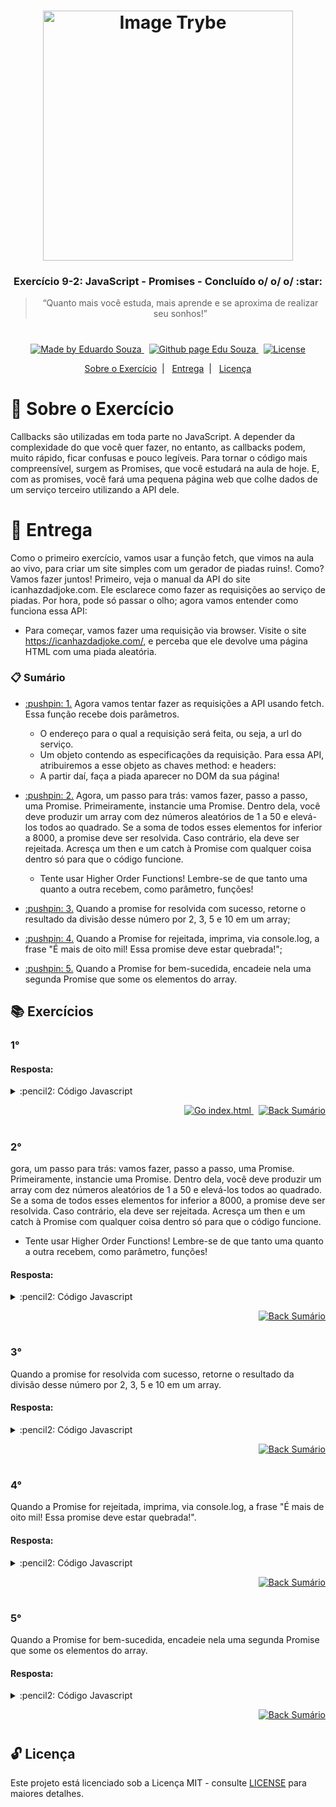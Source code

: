 <h1 align="center">
    <img alt="Image Trybe" src="https://i.ibb.co/d4W2x4g/trybe.png" width="400px" />
</h1>

<h3 align="center">
  Exercício 9-2: JavaScript - Promises - Concluído o/ o/ o/ :star:
</h3>

<blockquote align="center">“Quanto mais você estuda, mais aprende e se aproxima de realizar seu sonhos!”</blockquote>

<h1></h1>

<p align="center">

  <a href="https://www.linkedin.com/in/eduardosouzaprogrammer/">
    <img alt="Made by Eduardo Souza" src="https://img.shields.io/badge/made%20by-Edu%20Souza-%23F8952D">
  </a>&nbsp;

 <a href="https://edusouza-programmer.github.io/">
<img alt="Github page Edu Souza " src="https://img.shields.io/badge/Github%20page-Edu_Souza-orange">
</a>&nbsp;

  <a href="LICENSE" >
    <img alt="License" src="https://img.shields.io/badge/license-MIT-%23F8952D">
  </a>

</p>

<p align="center">
  <a href="#rocket-Sobre-o-Exercício">Sobre o Exercício</a>&nbsp;&nbsp;|&nbsp;&nbsp;
  <a href="#postbox-Entrega">Entrega</a>&nbsp;&nbsp;|&nbsp;&nbsp;
  <a href="#unlock-Licença">Licença</a>
</p>

# :rocket: Sobre o Exercício

Callbacks são utilizadas em toda parte no JavaScript. A depender da complexidade do que você quer fazer, no entanto, as callbacks podem, muito rápido, ficar confusas e pouco legíveis. Para tornar o código mais compreensível, surgem as Promises, que você estudará na aula de hoje. E, com as promises, você fará uma pequena página web que colhe dados de um serviço terceiro utilizando a API dele.

# :postbox: Entrega

Como o primeiro exercício, vamos usar a função fetch, que vimos na aula ao vivo, para criar um site simples com um gerador de piadas ruins!. Como? Vamos fazer juntos!
Primeiro, veja o manual da API do site icanhazdadjoke.com. Ele esclarece como fazer as requisições ao serviço de piadas. Por hora, pode só passar o olho; agora vamos entender como funciona essa API:

- Para começar, vamos fazer uma requisição via browser. Visite o site https://icanhazdadjoke.com/, e perceba que ele devolve uma página HTML com uma piada aleatória.

### :clipboard: Sumário

- <p><a href="#1"> :pushpin: 1.</a> Agora vamos tentar fazer as requisições a API usando fetch. Essa função recebe dois parâmetros.
  
  -  O endereço para o qual a requisição será feita, ou seja, a url do serviço.
  -   Um objeto contendo as especificações da requisição. Para essa API, atribuiremos a esse objeto as chaves method: e headers:
  -   A partir daí, faça a piada aparecer no DOM da sua página!</p>

- <p><a href="#2"> :pushpin: 2.</a> Agora, um passo para trás: vamos fazer, passo a passo, uma Promise. Primeiramente, instancie uma Promise. Dentro dela, você deve produzir um array com dez números aleatórios de 1 a 50 e elevá-los todos ao quadrado. Se a soma de todos esses elementos for inferior a 8000, a promise deve ser resolvida. Caso contrário, ela deve ser rejeitada. Acresça um then e um catch à Promise com qualquer coisa dentro só para que o código funcione.
  
  -  Tente usar Higher Order Functions! Lembre-se de que tanto uma quanto a outra recebem, como parâmetro, funções!</p>

- <p><a href="#3"> :pushpin: 3.</a> Quando a promise for resolvida com sucesso, retorne o resultado da divisão desse número por 2, 3, 5 e 10 em um array;</p>

- <p><a href="#4"> :pushpin: 4.</a> Quando a Promise for rejeitada, imprima, via console.log, a frase "É mais de oito mil! Essa promise deve estar quebrada!";</p>

- <p><a href="#5"> :pushpin: 5.</a> Quando a Promise for bem-sucedida, encadeie nela uma segunda Promise que some os elementos do array.</p>


## :books: Exercícios

### 1°

#### Resposta:

<details>
 <summary> :pencil2: Código Javascript</summary>

```js
const API_URL = 'https://icanhazdadjoke.com/';
const myObject = {
  method: 'GET',
  headers: { Accept: 'application/json' },
};

const fetchJoke = (url, config) => {
  return fetch(url, config)
    .then((resp) => resp.json())
    .then((data) => data.joke);
};

const jokeContainer = document.querySelector('#jokeContainer');

window.onload = async () => {
  jokeContainer.innerHTML = await fetchJoke(API_URL, myObject);
};
```

</details>

<p align="right">
   <a href="https://edusouza-programmer.github.io/Trybe_Exercicio_9-2_Edu_Souza/exercise1.html">
    <img alt="Go index.html" src="https://img.shields.io/badge/Go-index.html-orange">
    </a>&nbsp;
    <a href="#clipboard-Sumário">
    <img alt="Back Sumário" src="https://img.shields.io/badge/Back-Sum%C3%A1rio-orange">
  </a>
</p>

#

### 2°

gora, um passo para trás: vamos fazer, passo a passo, uma Promise. Primeiramente, instancie uma Promise. Dentro dela, você deve produzir um array com dez números aleatórios de 1 a 50 e elevá-los todos ao quadrado. Se a soma de todos esses elementos for inferior a 8000, a promise deve ser resolvida. Caso contrário, ela deve ser rejeitada. Acresça um then e um catch à Promise com qualquer coisa dentro só para que o código funcione.
  
  -  Tente usar Higher Order Functions! Lembre-se de que tanto uma quanto a outra recebem, como parâmetro, funções!

#### Resposta:

<details>
 <summary> :pencil2: Código Javascript</summary>

```js
// Minha primeira solução para números aleatórios

/* const randomNumberGeneratorForArray = (amount, rangerNumber) => {
  const outputArray = [];
  for (let index = 1; index <= amount; index++) {
    let randomNumber = Math.pow(
      Math.floor(Math.random() * rangerNumber + 1),
      2
    );
    outputArray.push(randomNumber);
  }
  return outputArray;
}; */

// const numbersRandom = randomNumberGeneratorForArray(10, 50);
// const sumTotalNumbers = numbersRandom.reduce((acc, number) => acc + number, 0);

const numbersRandomArray = Array.from({ length: 10 }, () =>
  Math.pow(Math.floor(Math.random() * 50 + 1), 2)
);
const sumTotalNumbers = numbersRandomArray.reduce(
  (acc, number) => acc + number,
  0
);

const promiseTest = (number) => {
  return new Promise((res, error) => (number < 8000 ? res() : error()))
    .then(() => console.log('O numero foi MENOR que 8000-->RESOLVIDA'))
    .catch(() => console.log('O numero foi MAIOR que 8000-->REJEITADA'));
};
promiseTest(sumTotalNumbers);
console.log(sumTotalNumbers);
```

</details>

<p align="right">
    <a href="#clipboard-Sumário">
    <img alt="Back Sumário" src="https://img.shields.io/badge/Back-Sum%C3%A1rio-orange">
  </a>
</p>

#

### 3°

Quando a promise for resolvida com sucesso, retorne o resultado da divisão desse número por 2, 3, 5 e 10 em um array.

#### Resposta:

<details>
 <summary> :pencil2: Código Javascript</summary>

```js
const numbersRandomArray = Array.from({ length: 10 }, () =>
  Math.pow(Math.floor(Math.random() * 50 + 1), 2)
);
const sumTotalNumbers = numbersRandomArray.reduce(
  (acc, number) => acc + number,
  0
);

const numberDividedBy = (arrNumbersDividers, number) => {
  return arrNumbersDividers.map((num) => Math.round(number / num));
};

const promiseTest = (number) => {
  return new Promise((res, error) => (number < 8000 ? res(number) : error()))
    .then((number) => console.log(numberDividedBy([2, 3, 5, 10], number)))
    .catch(() => console.log('O numero foi MAIOR que 8000-->REJEITADA'));
};
promiseTest(sumTotalNumbers);
console.log(sumTotalNumbers);
```

</details>

<p align="right">
    <a href="#clipboard-Sumário">
    <img alt="Back Sumário" src="https://img.shields.io/badge/Back-Sum%C3%A1rio-orange">
  </a>
</p>

#

### 4°

Quando a Promise for rejeitada, imprima, via console.log, a frase "É mais de oito mil! Essa promise deve estar quebrada!".

#### Resposta:

<details>
 <summary> :pencil2: Código Javascript</summary>

```js
const numbersRandomArray = Array.from({ length: 10 }, () =>
  Math.pow(Math.floor(Math.random() * 50 + 1), 2)
);
const sumTotalNumbers = numbersRandomArray.reduce(
  (acc, number) => acc + number,
  0
);

const numberDividedBy = (arrNumbersDividers, number) => {
  return arrNumbersDividers.map((num) => Math.round(number / num));
};

const promiseTest = (number) => {
  return new Promise((res, error) => (number < 8000 ? res(number) : error()))
    .then((number) => console.log(numberDividedBy([2, 3, 5, 10], number)))
    .catch(() =>
      console.log('É mais de oito mil! Essa promise deve estar quebrada!')
    );
};
promiseTest(sumTotalNumbers);
console.log(sumTotalNumbers);
```

</details>

<p align="right">
    <a href="#clipboard-Sumário">
    <img alt="Back Sumário" src="https://img.shields.io/badge/Back-Sum%C3%A1rio-orange">
  </a>
</p>

#

#

### 5°

Quando a Promise for bem-sucedida, encadeie nela uma segunda Promise que some os elementos do array.

#### Resposta:

<details>
 <summary> :pencil2: Código Javascript</summary>

```js
const numbersRandomArray = Array.from({ length: 10 }, () =>
  Math.pow(Math.floor(Math.random() * 50 + 1), 2)
);
const sumTotalNumbers = numbersRandomArray.reduce(
  (acc, number) => acc + number,
  0
);

const numberDividedBy = (arrNumbersDividers, number) => {
  return arrNumbersDividers.map((num) => Math.round(number / num));
};

const promiseTest = (number) => {
  return new Promise((res, error) => (number < 8000 ? res(number) : error()))
    .then((number) => numberDividedBy([2, 3, 5, 10], number))
    .then((arr) => {
      console.log(`minha array gerada é: [${arr}] e a somar é:`);
      console.log(arr.reduce((acc, num) => acc + num, 0));
    })
    .catch(() =>
      console.log('É mais de oito mil! Essa promise deve estar quebrada!')
    );
};
promiseTest(sumTotalNumbers);
console.log(sumTotalNumbers);
```

</details>

<p align="right">
    <a href="#clipboard-Sumário">
    <img alt="Back Sumário" src="https://img.shields.io/badge/Back-Sum%C3%A1rio-orange">
  </a>
</p>

#

## :unlock: Licença

Este projeto está licenciado sob a Licença MIT - consulte [LICENSE](https://opensource.org/licenses/MIT) para maiores detalhes.


